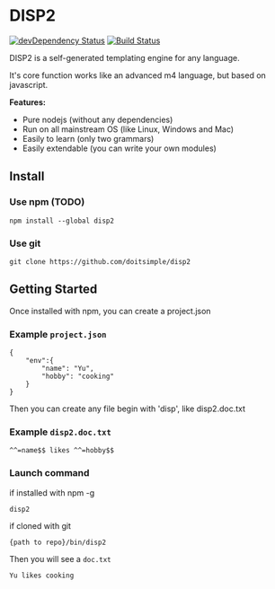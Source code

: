 # DISP2

[![devDependency Status](https://david-dm.org/doitsimple/disp2/dev-status.svg?theme=shields.io)](https://david-dm.org/doitsimple/disp2-cli#info=devDependencies)
[![Build Status](https://travis-ci.org/doitsimple/disp2.svg?branch=master)](https://travis-ci.org/doitsimple/disp2)

DISP2 is a self-generated templating engine for any language. 

It's core function works like an advanced m4 language, but based on javascript.

**Features:**

- Pure nodejs (without any dependencies)
- Run on all mainstream OS (like Linux, Windows and Mac)
- Easily to learn (only two grammars)
- Easily extendable (you can write your own modules)

## Install
### Use npm (TODO)
```
npm install --global disp2
```

### Use git
```
git clone https://github.com/doitsimple/disp2
```

## Getting Started

Once installed with npm, you can create a project.json

### Example `project.json`
```
{
	"env":{
		"name": "Yu",
		"hobby": "cooking"
	}
}
```

Then you can create any file begin with 'disp', like disp2.doc.txt
### Example `disp2.doc.txt`
```
^^=name$$ likes ^^=hobby$$
```

### Launch command
if installed with npm -g
```
disp2 
```
if cloned with git
```
{path to repo}/bin/disp2
```

Then you will see a `doc.txt`
```
Yu likes cooking
```

